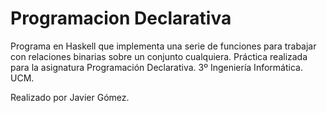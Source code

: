 # Programacion Declarativa
Programa en Haskell que implementa una serie de funciones para trabajar con relaciones binarias sobre un conjunto cualquiera. Práctica realizada para la asignatura Programación Declarativa. 3º Ingeniería Informática. UCM. 

Realizado por Javier Gómez.
